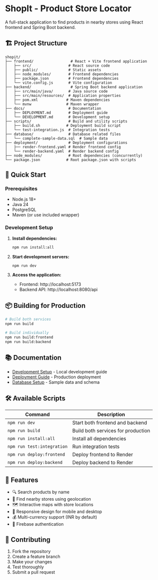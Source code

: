 # ShopIt - Product Store Locator

A full-stack application to find products in nearby stores using React frontend and Spring Boot backend.

## 🏗️ Project Structure

```
shopit/
├── frontend/                 # React + Vite frontend application
│   ├── src/                 # React source code
│   ├── public/              # Static assets
│   ├── node_modules/        # Frontend dependencies
│   ├── package.json         # Frontend dependencies
│   └── vite.config.js       # Vite configuration
├── backend/                  # Spring Boot backend application
│   ├── src/main/java/       # Java source code
│   ├── src/main/resources/  # Application properties
│   ├── pom.xml             # Maven dependencies
│   └── mvnw                # Maven wrapper
├── docs/                    # Documentation
│   ├── DEPLOYMENT.md        # Deployment guide
│   └── DEVELOPMENT.md       # Development setup
├── scripts/                 # Build and utility scripts
│   ├── build.sh            # Deployment build script
│   └── test-integration.js  # Integration tests
├── database/                # Database related files
│   └── complete-sample-data.sql  # Sample data
├── deployment/              # Deployment configurations
│   ├── render-frontend.yaml # Render frontend config
│   └── render-backend.yaml  # Render backend config
├── node_modules/            # Root dependencies (concurrently)
└── package.json            # Root package.json with scripts
```

## 🚀 Quick Start

### Prerequisites

- Node.js 18+
- Java 24
- PostgreSQL
- Maven (or use included wrapper)

### Development Setup

1. **Install dependencies:**

   ```bash
   npm run install:all
   ```

2. **Start development servers:**

   ```bash
   npm run dev
   ```

3. **Access the application:**
   - Frontend: http://localhost:5173
   - Backend API: http://localhost:8080/api

## 📦 Building for Production

```bash
# Build both services
npm run build

# Build individually
npm run build:frontend
npm run build:backend
```

## 📚 Documentation

- [Development Setup](docs/DEVELOPMENT.md) - Local development guide
- [Deployment Guide](docs/DEPLOYMENT.md) - Production deployment
- [Database Setup](database/) - Sample data and schema

## 🛠️ Available Scripts

| Command                    | Description                        |
| -------------------------- | ---------------------------------- |
| `npm run dev`              | Start both frontend and backend    |
| `npm run build`            | Build both services for production |
| `npm run install:all`      | Install all dependencies           |
| `npm run test:integration` | Run integration tests              |
| `npm run deploy:frontend`  | Deploy frontend to Render          |
| `npm run deploy:backend`   | Deploy backend to Render           |

## 📱 Features

- 🔍 Search products by name
- 📍 Find nearby stores using geolocation
- 🗺️ Interactive maps with store locations
- 📱 Responsive design for mobile and desktop
- 💰 Multi-currency support (INR by default)
- 🔐 Firebase authentication

## 🤝 Contributing

1. Fork the repository
2. Create a feature branch
3. Make your changes
4. Test thoroughly
5. Submit a pull request
